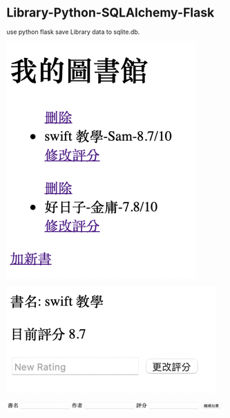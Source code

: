# Library-Python-SQLAlchemy-Flask
use python flask save Library data to sqlite.db.

![image](https://github.com/appfromape/Library-Python-SQLAlchemy-Flask/blob/main/1.png)

![image](https://github.com/appfromape/Library-Python-SQLAlchemy-Flask/blob/main/2.png)

![image](https://github.com/appfromape/Library-Python-SQLAlchemy-Flask/blob/main/3.png)
